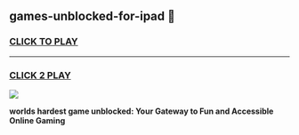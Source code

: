 
## games-unblocked-for-ipad 👋
<h3>
<a href="https://premium.freeplayer.one?title=games-unblocked-for-ipad&ref=14F">CLICK TO PLAY</a></h3>
<hr>

<h3>
<a href="https://premium.freeplayer.one?title=games-unblocked-for-ipad&ref=14F">CLICK 2 PLAY</a>
  
</h3>

<a href="https://premium.freeplayer.one?title=games-unblocked-for-ipad&ref=12F/"><img src="https://clearcache.store/games.png"></a>


**worlds hardest game unblocked: Your Gateway to Fun and Accessible Online Gaming**
